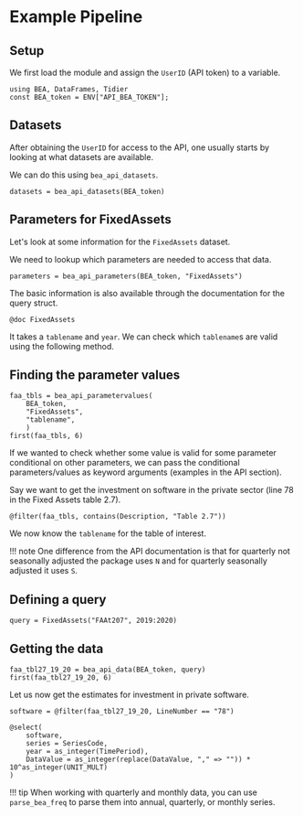 # Example Pipeline

## Setup

We first load the module and assign the `UserID` (API token) to a variable.

```@example main
using BEA, DataFrames, Tidier
const BEA_token = ENV["API_BEA_TOKEN"];
```

## Datasets

After obtaining the `UserID` for access to the API, one usually starts by looking at what datasets are available.

We can do this using `bea_api_datasets`.

```@example main
datasets = bea_api_datasets(BEA_token)
```

## Parameters for FixedAssets

Let's look at some information for the `FixedAssets` dataset.

We need to lookup which parameters are needed to access that data.

```@example main
parameters = bea_api_parameters(BEA_token, "FixedAssets")
```

The basic information is also available through the documentation for the query struct.

```@example main
@doc FixedAssets
```

It takes a `tablename` and `year`. We can check which `tablename`s are valid using the following method.

## Finding the parameter values

```@example main
faa_tbls = bea_api_parametervalues(
    BEA_token,
    "FixedAssets",
    "tablename",
    )
first(faa_tbls, 6)
```

If we wanted to check whether some value is valid for some parameter conditional on other parameters, we can pass the conditional parameters/values as keyword arguments (examples in the API section).

Say we want to get the investment on software in the private sector (line 78 in the Fixed Assets table 2.7).

```@example main
@filter(faa_tbls, contains(Description, "Table 2.7"))
```

We now know the `tablename` for the table of interest.

!!! note
    One difference from the API documentation is that for quarterly not seasonally adjusted the package uses `N` and for quarterly seasonally adjusted it uses `S`.

## Defining a query

```@example main
query = FixedAssets("FAAt207", 2019:2020)
```

## Getting the data

```@example main
faa_tbl27_19_20 = bea_api_data(BEA_token, query)
first(faa_tbl27_19_20, 6)
```

Let us now get the estimates for investment in private software.

```@example main
software = @filter(faa_tbl27_19_20, LineNumber == "78")
```

```@example main
@select(
    software,
    series = SeriesCode,
    year = as_integer(TimePeriod),
    DataValue = as_integer(replace(DataValue, "," => "")) * 10^as_integer(UNIT_MULT)
)
```

!!! tip
    When working with quarterly and monthly data, you can use `parse_bea_freq` to parse them into annual, quarterly, or monthly series.
